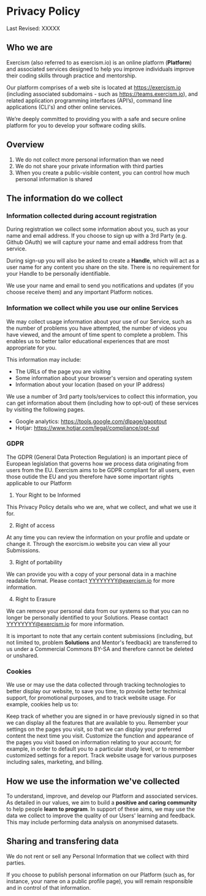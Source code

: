 
# Privacy Policy

Last Revised: XXXXX

## Who we are

Exercism (also referred to as exercism.io) is an online platform (**Platform**) and associated services designed to help you improve individuals improve their coding skills through practice and mentorship.

Our platform comprises of a web site is located at https://exercism.io (including associated subdomains - such as https://teams.exercism.io), and related application programming interfaces (API’s), command line applications (CLI's) and other online services.

We’re deeply committed to providing you with a safe and secure online platform for you to develop your
software coding skills.

## Overview

1. We do not collect more personal information than we need
2. We do not share your private information with third parties
3. When you create a public-visible content, you can control how much personal information is shared

## The information do we collect

### Information collected during account registration

During registration we collect some information about you, such as your name and email address. If you
choose to sign up with a 3rd Party (e.g. Github OAuth) we will capture your name and email address from that service.

During sign-up you will also be asked to create a **Handle**, which will act as a user name for any content you share on the site. There is no requirement for your Handle to be personally identifiable.

We use your name and email to send you notifications and updates (if you choose receive them) and any important Platform notices.

### Information we collect while you use our online Services

We may collect usage information about your use of our Service, such as the number of problems you have attempted, the number of videos you have viewed, and the amount of time spent to complete a problem. This enables us to better tailor educational experiences that are most appropriate for you.

This information may include:

- The URLs of the page you are visiting
- Some information about your browser's version and operating system
- Information about your location (based on your IP address)

We use a number of 3rd party tools/services to collect this information, you can get information about them (including how to opt-out) of these services by visiting the following pages.

- Google analytics: https://tools.google.com/dlpage/gaoptout
- Hotjar: https://www.hotjar.com/legal/compliance/opt-out

### GDPR

The GDPR (General Data Protection Regulation) is an important piece of European legislation that governs how we process data originating from users from the EU. Exercism aims to be GDPR compliant for all users, even those outide the EU and you therefore have some important rights applicable to our Platform

1. Your Right to be Informed

This Privacy Policy details who we are, what we collect, and what we use it for.

2. Right of access

At any time you can review the information on your profile and update or change it. Through the exorcism.io website you can view all your Submissions.

3. Right of portability

We can provide you with a copy of your personal data in a machine readable format. Please contact YYYYYYYY@exercism.io for more information.

4. Right to Erasure

We can remove your personal data from our systems so that you can no longer be personally identified to your Solutions. Please contact YYYYYYYY@exercism.io for more information.

It is important to note that any certain content submissions (including, but not limited to, problem **Solutions** and Mentor's feedback) are transferred to us under a Commercial Commons BY-SA and therefore cannot be deleted or unshared.

### Cookies

We use or may use the data collected through tracking technologies to better display our website, to save you time, to provide better technical support, for promotional purposes, and to track website usage. For example, cookies help us to:

Keep track of whether you are signed in or have previously signed in so that we can display all the features that are available to you.
Remember your settings on the pages you visit, so that we can display your preferred content the next time you visit.
Customize the function and appearance of the pages you visit based on information relating to your account; for example, in order to default you to a particular study level, or to remember customized settings for a report.
Track website usage for various purposes including sales, marketing, and billing.

## How we use the information we've collected

To understand, improve, and develop our Platform and associated services. As detailed in our values, we aim to build a **positive and caring community** to help people **learn to program**. In support of these aims, we may use the data we collect to improve the quality of our Users' learning and feedback. This may include performing data analysis on anonymised datasets.

## Sharing and transfering data

We do not rent or sell any Personal Information that we collect with third parties.

If you choose to publish personal information on our Platform (such as, for instance, your name on a public profile page), you will remain responsible and in control of that information.
